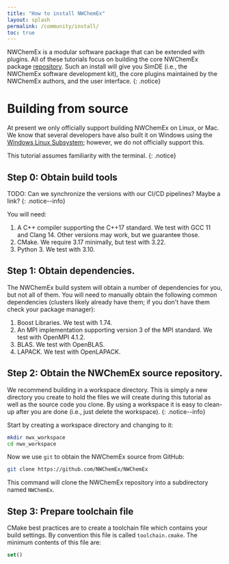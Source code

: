 ```yaml
---
title: "How to install NWChemEx"
layout: splash
permalink: /community/install/
toc: true
---
```


NWChemEx is a modular software package that can be extended with plugins. All
of these tutorials focus on building the core NWChemEx package 
[repository](https://github.com/NWChemEx/NWChemEx). Such an install will give
you SimDE (i.e., the NWChemEx software development kit), the core plugins
maintained by the NWChemEx authors, and the user interface.
{: .notice}

# Building from source

At present we only officially support building NWChemEx on Linux, or Mac. We
know that several developers have also built it on Windows using the 
[Windows Linux Subsystem](https://learn.microsoft.com/en-us/windows/wsl/about);
however, we do not officially support this.

This tutorial assumes familiarity with the terminal.
{: .notice}

## Step 0: Obtain build tools

TODO: Can we synchronize the versions with our CI/CD pipelines? Maybe a link?
{: .notice--info}

You will need:

1. A C++ compiler supporting the C++17 standard. We test with GCC 11 and 
Clang 14. Other versions may work, but we guarantee those.
2. CMake. We require 3.17 minimally, but test with 3.22.
3. Python 3.  We test with 3.10.

## Step 1: Obtain dependencies.

The NWChemEx build system will obtain a number of dependencies for you, but not
all of them. You will need to manually obtain the following common 
dependencies (clusters likely already have them; if you don't have them check
your package manager):

1. Boost Libraries. We test with 1.74.
2. An MPI implementation supporting version 3 of the MPI standard. We test with OpenMPI 4.1.2.
3. BLAS. We test with OpenBLAS.
4. LAPACK. We test with OpenLAPACK.

## Step 2: Obtain the NWChemEx source repository.

We recommend building in a workspace directory. This is simply a new directory
you create to hold the files we will create during this tutorial as well as
the source code you clone. By using a workspace it is easy to clean-up after
you are done (i.e., just delete the workspace). 
{: .notice--info}

Start by creating a workspace directory and changing to it:
```bash
mkdir nwx_workspace
cd nwx_workspace
```

Now we use `git` to obtain the NWChemEx source from GitHub:

```bash
git clone https://github.com/NWChemEx/NWChemEx
```

This command will clone the NWChemEx repository into a subdirectory named 
`NWChemEx`.

## Step 3: Prepare toolchain file

CMake best practices are to create a toolchain file which contains your build
settings. By convention this file is called `toolchain.cmake`. The minimum
contents of this file are:

```cmake
set()
```